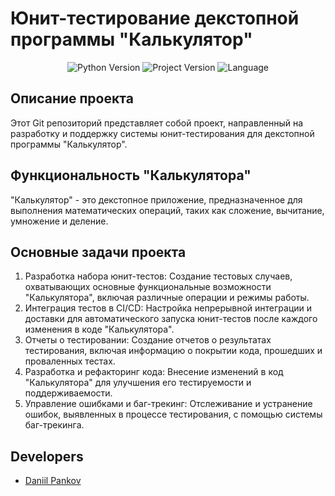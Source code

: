 # Юнит-тестирование декстопной программы "Калькулятор"

<p align="center">
   <img src="https://img.shields.io/badge/python-3.8-green" alt="Python Version">
   <img src="https://img.shields.io/badge/version-v1.0b-lightgrey" alt="Project Version">
   <img src="https://img.shields.io/badge/language-ru-blue" alt="Language">
</p>

## Описание проекта
Этот Git репозиторий представляет собой проект, направленный на разработку и поддержку системы юнит-тестирования для декстопной программы "Калькулятор".

## Функциональность "Калькулятора"
"Калькулятор" - это декстопное приложение, предназначенное для выполнения математических операций, таких как сложение, вычитание, умножение и деление. 

## Основные задачи проекта
1. Разработка набора юнит-тестов: Создание тестовых случаев, охватывающих основные функциональные возможности "Калькулятора", включая различные операции и режимы работы.
2. Интеграция тестов в CI/CD: Настройка непрерывной интеграции и доставки для автоматического запуска юнит-тестов после каждого изменения в коде "Калькулятора".
3. Отчеты о тестировании: Создание отчетов о результатах тестирования, включая информацию о покрытии кода, прошедших и проваленных тестах.
4. Разработка и рефакторинг кода: Внесение изменений в код "Калькулятора" для улучшения его тестируемости и поддерживаемости.
5. Управление ошибками и баг-трекинг: Отслеживание и устранение ошибок, выявленных в процессе тестирования, с помощью системы баг-трекинга.


## Developers

- [Daniil Pankov](https://github.com/DaniilPankov)
